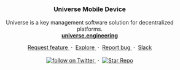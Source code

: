 <div align="center">
  <h3>Universe Mobile Device</h3>
  <p>
    Universe is a key management software solution for decentralized platforms.
    <br/>
    <a href="https://universe.engineering">
      <strong>universe.engineering</strong>
    </a>
  </p>
  <p>
    <a href="https://github.com/universelabs/universe-mobile-device/issues/new?labels=&template=feature_request.md" alt="Request feature">
      Request feature
    </a>
    &nbsp;&middot;&nbsp;
    <a href="https://github.com/universelabs/" alt="Explore Universe Labs GitHub">
      Explore
    </a>
    &nbsp;&middot;&nbsp;
    <a href="https://github.com/universelabs/universe-mobile-device/issues/new?labels=&template=bug_report.md" alt="Report a Bug">
      Report bug
    </a>
    &nbsp;&middot;&nbsp;
    <a href="https://join.slack.com/t/universelabs/shared_invite/enQtNDQ0MjY3NDI5MTkwLTIzMWQ4M2U3MGQ3ZDY5MzM5MGQ5ZDM1MDZjNTgwNGI5NDdiNDY4ZDQyNWI2NjEzZmU3NzVmOTYwYzEzYzc1ZDE">
      Slack
    </a>
    <br/>
    <br/>
    <a href="https://twitter.com/intent/follow?screen_name=universelabs">
      <img src="https://img.shields.io/twitter/url/https/twitter.com/universelabs.svg?style=social&label=Follow%20%40universelabs&logo=twitter" alt="follow on Twitter" />
    </a>
    &nbsp;&middot;&nbsp;
    <a href="https://github.com/universelabs/universe-mobile-device/stargazers">
      <img src="https://img.shields.io/github/stars/universelabs/universe-mobile-device.svg?style=social&label=Star&maxAge=2592000" alt="Star Repo" />
    </a>
  </p>
</div>

<br/>

